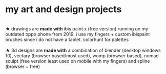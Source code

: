 # my art and design projects 
<br>
★ drawings are <b>made with </b> ibis paint x (free version) running on my outdated oppo phone from 2019. i use my fingers + custom ibispaint brushes since i do not have a tablet. colorhunt for palettes
<br><br>
★ 3d designs are <b>made with</b> a combination of blender (desktop windows 10), vectary (browser based/most used), womp (browser based), nomad sculpt (free version least used on mobile with my fingers) and spline (browser + free)
